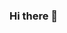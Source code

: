 ### Hi there 👋

<!--
**floferno/floferno** is a ✨ _special_ ✨ repository because its `README.md` (this file) appears on your GitHub profile.

Welcome to my Github page.

- 👧🏻 My name is Olfia R. I'd rather be called Flo or Fia for short. 🇮🇩. Junior Web Developer.
- 🌱 I’ve been learning CSS, Javascript, ReactJs, Vuejs, NodeJs, Bootstrap. More to come.
- 📫 You can reach me on IG @floferno OR Discord zyxfloxyz#6315.
-->
